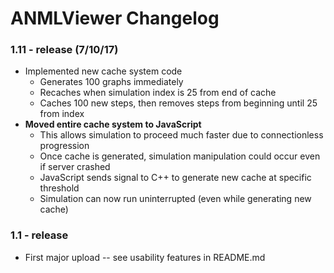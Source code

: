 # ANMLViewer Changelog

### 1.11 - release (7/10/17)
- Implemented new cache system code
  - Generates 100 graphs immediately
  - Recaches when simulation index is 25 from end of cache
  - Caches 100 new steps, then removes steps from beginning until 25 from index
- __Moved entire cache system to JavaScript__
  - This allows simulation to proceed much faster due to connectionless progression
  - Once cache is generated, simulation manipulation could occur even if server crashed
  - JavaScript sends signal to C++ to generate new cache at specific threshold 
  - Simulation can now run uninterrupted (even while generating new cache) 
### 1.1 - release
- First major upload -- see usability features in README.md
